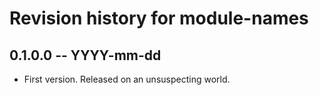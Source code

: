 # Revision history for module-names

## 0.1.0.0 -- YYYY-mm-dd

* First version. Released on an unsuspecting world.
